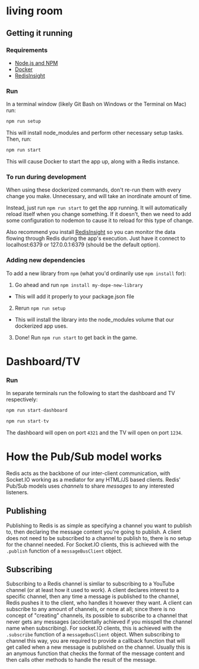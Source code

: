 # living room

## Getting it running

### Requirements

- [Node.js and NPM](https://nodejs.org/en/download/)
- [Docker](https://www.docker.com/)
- [RedisInsight](https://redis.com/redis-enterprise/redis-insight)

### Run

In a terminal window (likely Git Bash on Windows or the Terminal on Mac) run:

```bash
npm run setup
```

This will install node_modules and perform other necessary setup tasks. Then, run:

```bash
npm run start
```

This will cause Docker to start the app up, along with a Redis instance.

### To run during development
When using these dockerized commands, don't re-run them with every change you make. Unnecessary, and will take an inordinate amount of time.

Instead, just run `npm run start` to get the app running. It will automatically reload itself when you change something. If it doesn't, then we need to add some configuration to nodemon to cause it to reload for this type of change.

Also recommend you install [RedisInsight](https://redis.com/redis-enterprise/redis-insight) so you can monitor the data flowing through Redis during the app's execution. Just have it connect to localhost:6379 or 127.0.0.1:6379 (should be the default option).

### Adding new dependencies

To add a new library from `npm` (what you'd ordinarily use `npm install` for):
1. Go ahead and run `npm install my-dope-new-library`
  - This will add it properly to your package.json file
2. Rerun `npm run setup`
  - This will install the library into the node_modules volume that our dockerized app uses.
3. Done! Run `npm run start` to get back in the game.

# Dashboard/TV

### Run
In separate terminals run the following to start the dashboard and TV respectively:
```js
npm run start-dashboard
```
```js
npm run start-tv
```
The dashboard will open on port `4321` and the TV will open on port `1234`.

# How the Pub/Sub model works

Redis acts as the backbone of our inter-client communication, with Socket.IO working as a mediator for any HTML/JS based clients. Redis' Pub/Sub models uses *channels* to share *messages* to any interested listeners.

## Publishing

Publishing to Redis is as simple as specifying a channel you want to publish to, then declaring the message content you're going to publish. A client does not need to be subscribed to a channel to publish to, there is no setup for the channel needed. 
For Socket.IO clients, this is achieved with the `.publish` function of a `messageBusClient` object.

## Subscribing

Subscribing to a Redis channel is simliar to subscribing to a YouTube channel (or at least how it used to work). A client declares interest to a specific channel, then any time a message is published to the channel, Redis pushes it to the client, who handles it however they want. A client can subscribe to any amount of channels, or none at all; since there is no concept of "creating" channels, its possible to subscribe to a channel that never gets any messages (accidentally achieved if you misspell the channel name when subscribing).
For socket.IO clients, this is achieved with the `.subscribe` function of a `messageBusClient` object. When subscribing to channel this way, you are required to provide a callback function that will get called when a new message is published on the channel. Usually this is an anymous function that checks the format of the message content and then calls other methods to handle the result of the message.